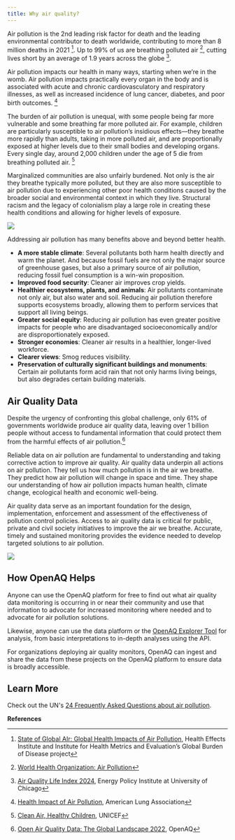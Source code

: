 ```yaml
---
title: Why air quality?
---
```

Air pollution is the 2nd leading risk factor for death and the leading environmental contributor to death worldwide, contributing to more than 8 million deaths in 2021 [^1]. Up to 99% of us are breathing polluted air [^2], cutting lives short by an average of 1.9 years across the globe [^3].

Air pollution impacts our health in many ways, starting when we’re in the womb. Air pollution impacts practically every organ in the body and is associated with acute and chronic cardiovasculatory and respiratory illnesses, as well as increased incidence of lung cancer, diabetes, and poor birth outcomes. [^4]

The burden of air pollution is unequal, with some people being far more vulnerable and some breathing far more polluted air. For example, children are particularly susceptible to air pollution’s insidious effects—they breathe more rapidly than adults, taking in more polluted air, and are proportionally exposed at higher levels due to their small bodies and developing organs. Every single day, around 2,000 children under the age of 5 die from breathing polluted air. [^5]

Marginalized communities are also unfairly burdened. Not only is the air they breathe typically more polluted, but they are also more susceptible to air pollution due to experiencing other poor health conditions caused by the broader social and environmental context in which they live. Structural racism and the legacy of colonialism play a large role in creating these health conditions and allowing for higher levels of exposure.

![](@assets/images/smokestacks.webp)

Addressing air pollution has many benefits above and beyond better health.

* **A more stable climate**: Several pollutants both harm health directly and warm the planet. And because fossil fuels are not only the major source of greenhouse gases, but also a primary source of air pollution, reducing fossil fuel consumption is a win-win proposition.
* **Improved food security**: Cleaner air improves crop yields.
* **Healthier ecosystems, plants, and animals**: Air pollutants contaminate not only air, but also water and soil. Reducing air pollution therefore supports ecosystems broadly, allowing them to perform services that support all living beings.
* **Greater social equity**: Reducing air pollution has even greater positive impacts for people who are disadvantaged socioeconomically and/or are disproportionately exposed.
* **Stronger economies**: Cleaner air results in a healthier, longer-lived workforce.
* **Clearer views**: Smog reduces visibility.
* **Preservation of culturally significant buildings and monuments**: Certain air pollutants form acid rain that not only harms living beings, but also degrades certain building materials.

## Air Quality Data

Despite the urgency of confronting this global challenge, only 61% of governments worldwide produce air quality data, leaving over 1 billion people without access to fundamental information that could protect them from the harmful effects of air pollution.[^6]

Reliable data on air pollution are fundamental to understanding and taking corrective action to improve air quality. Air quality data underpin all actions on air pollution. They tell us how much pollution is in the air we breathe. They predict how air pollution will change in space and time. They shape our understanding of how air pollution impacts human health, climate change, ecological health and economic well-being.

Air quality data serve as an important foundation for the design, implementation, enforcement and assessment of the effectiveness of pollution control policies. Access to air quality data is critical for public, private and civil society initiatives to improve the air we breathe. Accurate, timely and sustained monitoring provides the evidence needed to develop targeted solutions to air pollution.

![](@assets/images/monitor.webp)

## How OpenAQ Helps

Anyone can use the OpenAQ platform for free to find out what air quality data monitoring is occurring in or near their community and use that information to advocate for increased monitoring where needed and to advocate for air pollution solutions.

Likewise, anyone can use the data platform or the [OpenAQ Explorer Tool](https://explore.openaq.org/) for analysis, from basic interpretations to in-depth analyses using the API.

For organizations deploying air quality monitors, OpenAQ can ingest and share the data from these projects on the OpenAQ platform to ensure data is broadly accessible.

## Learn More

Check out the UN's [24 Frequently Asked Questions about air pollution](https://www.cleanairblueskies.org/did-you-know/frequently-asked-questions-air-pollution).

**References**

[^1]: [State of Global AIr: Global Health Impacts of Air Pollution](https://www.stateofglobalair.org/resources/report/state-global-air-report-2024), Health Effects Institute and Institute for Health Metrics and Evaluation’s Global Burden of Disease project
[^2]: [World Health Organization: Air Pollution](https://www.who.int/health-topics/air-pollution#tab=tab_1)
[^3]: [Air Quality Life Index 2024](https://aqli.epic.uchicago.edu/news/air-pollution-remains-the-greatest-external-risk-to-human-health-as-most-countries-fail-to-set-or-meet-their-own-standards-for-clean-air/?mc_cid=70fac43a52&mc_eid=a14722961c), Energy Policy Institute at University of Chicago
[^4]: [Health Impact of Air Pollution](https://www.lung.org/research/sota/health-risks), American Lung Association
[^5]: [Clean Air, Healthy Children](https://www.unicef.org/reports/clean-air-healthy-children-agenda-action)[](https://iris.who.int/bitstream/handle/10665/275545/WHO-CED-PHE-18.01-eng.pdf?ua=1), UNICEF
[^6]: [Open Air Quality Data: The Global Landscape 2022](https://openaq.org/about/initiatives/publications/), OpenAQ
